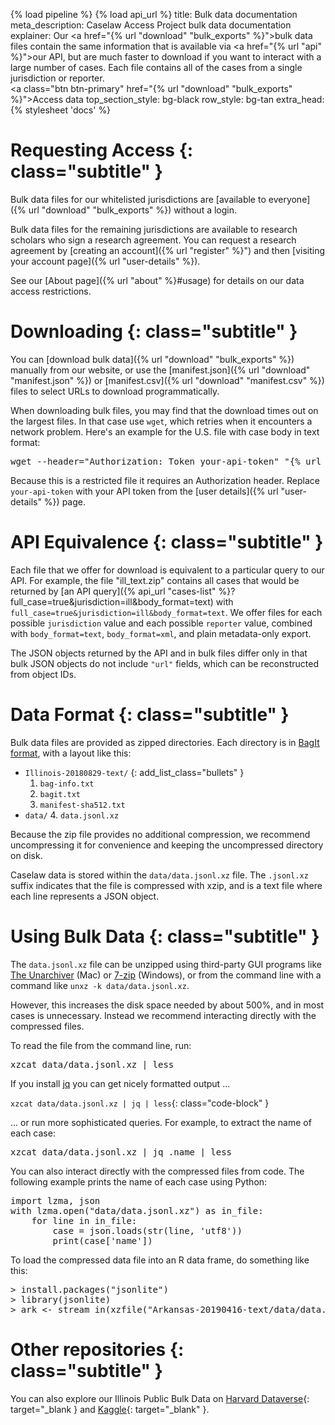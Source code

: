{% load pipeline %}
{% load api_url %}
title: Bulk data documentation
meta_description: Caselaw Access Project bulk data documentation
explainer: Our <a href="{% url "download" "bulk_exports" %}">bulk data files</a> contain the same information that is available via <a href="{% url "api" %}">our API</a>, but are much faster to download if you want to interact with a large number of cases. Each file contains all of the cases from a single jurisdiction or reporter. <br/> <a class="btn btn-primary" href="{% url "download" "bulk_exports" %}">Access data</a>
top_section_style: bg-black
row_style: bg-tan
extra_head: {% stylesheet 'docs' %}

# Requesting Access {: class="subtitle" }

Bulk data files for our whitelisted jurisdictions are 
[available to everyone]({% url "download" "bulk_exports" %}) without a login.

Bulk data files for the remaining jurisdictions are available to research scholars who sign a research agreement. You 
can request a research agreement by [creating an account]({% url "register" %}") and then 
[visiting your account page]({% url "user-details" %}).

See our [About page]({% url "about" %}#usage) for details on our data access restrictions.


# Downloading {: class="subtitle" }

You can [download bulk data]({% url "download" "bulk_exports" %}) manually from our website, or
use the [manifest.json]({% url "download" "manifest.json" %}) or [manifest.csv]({% url "download" "manifest.csv" %})
files to select URLs to download programmatically.

When downloading bulk files, you may find that the download times out on the largest files.
In that case use `wget`, which retries when it encounters a network problem. Here's an example for the
U.S. file with case body in text format:

<pre class="code-block">wget --header="Authorization: Token your-api-token" "{% url "download" "bulk_exports/latest/by_jurisdiction/case_text_restricted/us_metadata.zip" %}"</pre>

Because this is a restricted file it requires an Authorization header.
Replace `your-api-token` with your API token from the [user details]({% url "user-details" %}) page.

# API Equivalence {: class="subtitle" }

Each file that we offer for download is equivalent to a particular query to our API. For example, the file
"ill_text.zip" contains all cases that would be returned by
[an API query]({% api_url "cases-list" %}?full_case=true&jurisdiction=ill&body_format=text)
with `full_case=true&jurisdiction=ill&body_format=text`. We offer files for each possible
`jurisdiction` value and each possible `reporter` value, combined with `body_format=text`, `body_format=xml`,
and plain metadata-only export.

The JSON objects returned by the API and in bulk files differ only in that bulk JSON objects do not include
`"url"` fields, which can be reconstructed from object IDs.


# Data Format {: class="subtitle" }

Bulk data files are provided as zipped directories. Each directory is in
[BagIt format](https://en.wikipedia.org/wiki/BagIt), with a layout like this:

* `Illinois-20180829-text/`
{: add_list_class="bullets" }
    1. `bag-info.txt`
    2. `bagit.txt`
    3. `manifest-sha512.txt`
* `data/`
    4. `data.jsonl.xz`
    
Because the zip file provides no additional compression, we recommend uncompressing it for convenience and
keeping the uncompressed directory on disk.

Caselaw data is stored within the `data/data.jsonl.xz` file. The `.jsonl.xz` suffix
indicates that the file is compressed with xzip, and is a text file where each line represents a JSON object.


# Using Bulk Data {: class="subtitle" }

The `data.jsonl.xz` file can be unzipped using third-party GUI programs like
[The Unarchiver](https://theunarchiver.com/) (Mac) or
[7-zip](https://www.7-zip.org/) (Windows), or from the command line with a command like
`unxz -k data/data.jsonl.xz`.


However, this increases the disk space needed by about 500%, and in most cases is unnecessary. Instead
we recommend interacting directly with the compressed files.


To read the file from the command line, run:

<pre class="code-block">xzcat data/data.jsonl.xz | less</pre>

If you install [jq](https://stedolan.github.io/jq/download/) you can get nicely formatted output ...

`xzcat data/data.jsonl.xz | jq | less`{: class="code-block" }

... or run more sophisticated queries. For example, to extract the name of each case:

<pre class="code-block">xzcat data/data.jsonl.xz | jq .name | less</pre>

You can also interact directly with the compressed files from code. The following example prints
the name of each case using Python:

<pre class="code-block">
import lzma, json
with lzma.open("data/data.jsonl.xz") as in_file:
    for line in in_file:
        case = json.loads(str(line, 'utf8'))
        print(case['name'])
</pre>

To load the compressed data file into an R data frame, do something like this:

<pre class="code-block">
> install.packages("jsonlite")
> library(jsonlite)
> ark <- stream_in(xzfile("Arkansas-20190416-text/data/data.jsonl.xz"))
</pre>

# Other repositories {: class="subtitle" }

You can also explore our Illinois Public Bulk Data on 
[Harvard Dataverse](https://dataverse.harvard.edu/dataverse/caselawaccess"){: target="_blank } and 
[Kaggle](https://www.kaggle.com/harvardlil/caselaw-dataset-illinois){: target="_blank" }.
